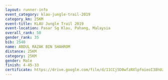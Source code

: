 ```yaml
---
layout: runner-info 
event_category: klau-jungle-trail-2019 
category_km: 25KM 
event-title: KLAU Jungle Trail 2019 
event-location: Pasar Sg Klau, Pahang, Malaysia 
overall_rank: 50
gender_rank: 35
bib: 2540
name: ABDUL RAZAK BIN SHAHROM
distance: 25KM
category: 25KM
gender: Male
finish: 4-45-33
certificate: https://drive.google.com/file/d/11CCj5D0wfzRXlpfoieoI38hUzVMWd1hu/view?usp=sharing
---
```


